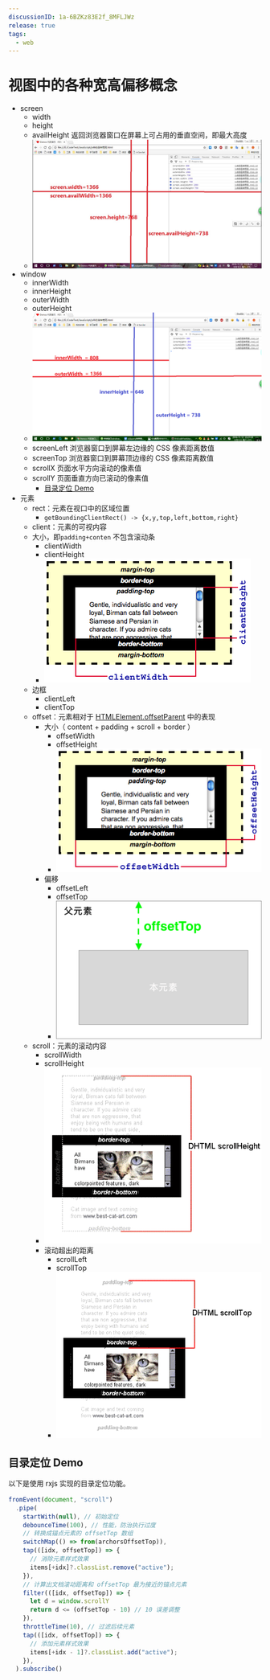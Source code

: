 ```yaml
---
discussionID: 1a-6BZKz83E2f_8MFLJWz
release: true
tags:
  - web
---
```


# 视图中的各种宽高偏移概念

- screen
  - width
  - height
  - availHeight 返回浏览器窗口在屏幕上可占用的垂直空间，即最大高度
  - ![图片描述](./images/1460000007515042-20210428164112580.jpeg)
- window
  - innerWidth
  - innerHeight
  - outerWidth
  - outerHeight
  - ![图片描述](./images/1460000007515041.png)
  - screenLeft 浏览器窗口到屏幕左边缘的 CSS 像素距离数值
  - screenTop 浏览器窗口到屏幕顶边缘的 CSS 像素距离数值
  - scrollX 页面水平方向滚动的像素值
  - scrollY 页面垂直方向已滚动的像素值
    - [目录定位 Demo](#目录定位-demo)
- 元素
  - rect：元素在视口中的区域位置
    - `getBoundingClientRect() -> {x,y,top,left,bottom,right}` 
  - client：元素的可视内容
  - 大小，即`padding+conten` 不包含滚动条
    - clientWidth
    - clientHeight
    - ![Image:Dimensions-client.png](./images/=Dimensions-client.png)
  - 边框
    - clientLeft
    - clientTop
  - offset：元素相对于 [HTMLElement.offsetParent](https://developer.mozilla.org/zh-CN/docs/Web/API/HTMLElement/offsetParent) 中的表现
    - 大小（ content + padding + scroll + border ）
      - offsetWidth
      - offsetHeight
      - ![Image:Dimensions-offset.png](./images/=Dimensions-offset.png)
    - 偏移
      - offsetLeft
      - offsetTop
      - ![image.png](./images/1240.png)
  - scroll：元素的滚动内容
    - scrollWidth
    - scrollHeight
    - ![image.png](./images/1240-20210428173346611.png)
    - 滚动超出的距离
      - scrollLeft
      - scrollTop
      - ![image.png](./images/1240-20210428174313197.png)

## 目录定位 Demo

以下是使用 rxjs 实现的目录定位功能。

```js
fromEvent(document, "scroll")
  .pipe(
    startWith(null), // 初始定位
    debounceTime(100), // 性能，防治执行过度
    // 转换成锚点元素的 offsetTop 数组
    switchMap(() => from(archorsOffsetTop)),
    tap(([idx, offsetTop]) => {
      // 消除元素样式效果
      items[+idx]?.classList.remove("active");
    }),
    // 计算出文档滚动距离和 offsetTop 最为接近的锚点元素
    filter(([idx, offsetTop]) => {
      let d = window.scrollY
      return d <= (offsetTop - 10) // 10 误差调整
    }),
    throttleTime(10), // 过滤后续元素
    tap(([idx, offsetTop]) => {
      // 添加元素样式效果
      items[+idx - 1]?.classList.add("active");
    }),
  ).subscribe()
```